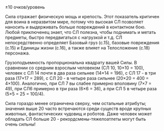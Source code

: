 ±10 очков/уровень

Сила отражает физическую мощь и крепость. Этот показатель критичен для воина в неразвитом мире, потому что высокая СЛ позволяет наносить и выдерживать больше повреждений в контактном бою.
Любой приключенец знает, что СЛ полезна, чтобы поднимать и метать предметы, быстро передвигаться с нагрузкой и т.д. СЛ непосредственно определяет Базовый груз (с.15), базовые повреждения (с.15) и Единицы жизни (с.16), а также влияет на Телосложение (с.18) персонажа.

Грузоподъемность пропорциональна квадрату вашей Силы. В сравнении со средним взрослым человеком (СЛ 10, 10×10 = 100), человек с СЛ 14 почти в два раза сильнее (14×14 = 196), с СЛ 17 - в три раза (17×17 = 289), с СЛ 20 - в четыре раза сильнее (20×20 = 400
= 4×100). Аналогично, при СЛ 7 вы слабее примерно вполовину (7×7 = 49), при СЛ6 примерно в три раза (6×6 = 36), а при СЛ 5 в четыре раза (5×5 = 25 = 100/4).

Сила гораздо менее ограничена сверху, чем остальные атрибуты; значения выше 20 часто
встречаются среди существ вроде крупных животных, фантастических чудовищ и роботов. Даже человек может обладать СЛ больше 20 - рекордсмены-тяжелоатлеты могут быть очень сильны!

